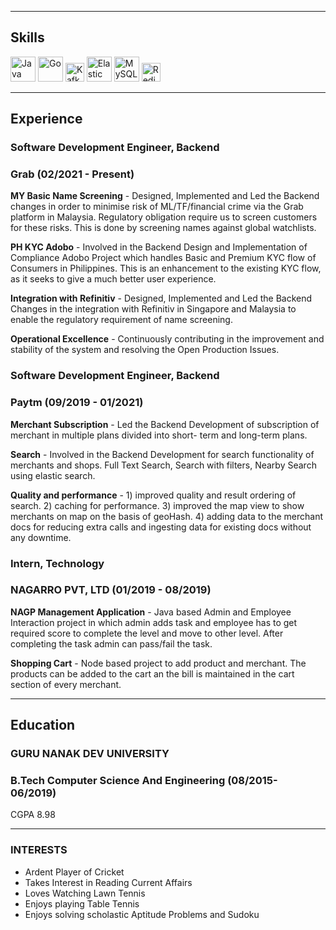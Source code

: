 
---

## Skills

<p align='left'>
  <img src='https://upload.wikimedia.org/wikipedia/commons/thumb/3/34/Java_20131025_1864663017.jpg/1280px-Java_20131025_1864663017.jpg' alt="Java" width="40" height="40">
  <img src="https://upload.wikimedia.org/wikipedia/commons/thumb/0/05/Go_Logo_Blue.svg/1280px-Go_Logo_Blue.svg.png" alt="Go" width="40" height="40">
  <img src='https://upload.wikimedia.org/wikipedia/commons/thumb/5/53/Apache_kafka_wordtype.svg/1280px-Apache_kafka_wordtype.svg.png' height='30' width='auto' alt="Kafka">
   <img src="https://upload.wikimedia.org/wikipedia/commons/thumb/f/f4/Elasticsearch_logo.svg/1280px-Elasticsearch_logo.svg.png" alt="Elastic Search" width="auto" height="40"/>
   <img src="https://upload.wikimedia.org/wikipedia/commons/thumb/b/b2/Database-mysql.svg/1448px-Database-mysql.svg.png" alt="MySQL" width="40" height="40"/>
  <img src='https://upload.wikimedia.org/wikipedia/commons/thumb/6/6b/Redis_Logo.svg/1280px-Redis_Logo.svg.png' height='30' width='auto' alt="Redis">
</p>

---

## Experience

### **Software Development Engineer, Backend**
### Grab (02/2021 - Present)

**MY Basic Name Screening** - Designed, Implemented and Led the Backend changes in order to minimise risk of ML/TF/financial crime via the Grab platform in Malaysia. Regulatory obligation require us to screen customers for these risks. This is done by screening names against global watchlists.

**PH KYC Adobo** - Involved in the Backend Design and Implementation of Compliance Adobo Project which handles Basic and Premium KYC flow of Consumers in Philippines. This is an enhancement to the existing KYC flow, as it seeks to give a much better user experience.

**Integration with Refinitiv** - Designed, Implemented and Led the Backend Changes in the integration with Refinitiv in Singapore and Malaysia to enable the regulatory requirement of name screening.

**Operational Excellence** - Continuously contributing in the improvement and stability of the system and resolving the Open Production Issues.

### **Software Development Engineer, Backend**
### Paytm (09/2019 - 01/2021)

**Merchant Subscription** - Led the Backend Development of subscription of merchant in multiple plans divided into short- term and long-term plans.

**Search** - Involved in the Backend Development for search functionality of merchants and shops. Full Text Search, Search with filters, Nearby Search using elastic search.

**Quality and performance** - 1) improved quality and result ordering of search. 2) caching for performance. 3) improved the map view to show merchants on map on the basis of geoHash. 4) adding data to the merchant docs for reducing extra calls and ingesting data for existing docs without any downtime.

### **Intern, Technology**
### NAGARRO PVT, LTD (01/2019 - 08/2019)

**NAGP Management Application** - Java based Admin and Employee Interaction project in which admin adds task and employee has to get required score to complete the level and move to other level. After completing the task admin can pass/fail the task.

**Shopping Cart** - Node based project to add product and merchant. The products can be added to the cart an the bill is maintained in the cart section of every merchant.

---

## Education

### **GURU NANAK DEV UNIVERSITY**
### B.Tech Computer Science And Engineering (08/2015- 06/2019)
CGPA 8.98

---

### INTERESTS

- Ardent Player of Cricket
- Takes Interest in Reading Current Affairs
- Loves Watching Lawn Tennis
- Enjoys playing Table Tennis
- Enjoys solving scholastic Aptitude Problems and Sudoku
